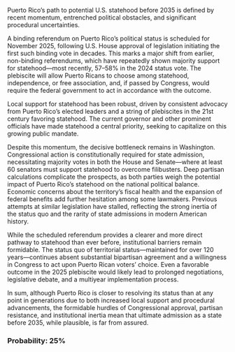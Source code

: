 Puerto Rico’s path to potential U.S. statehood before 2035 is defined by recent momentum, entrenched political obstacles, and significant procedural uncertainties.

A binding referendum on Puerto Rico’s political status is scheduled for November 2025, following U.S. House approval of legislation initiating the first such binding vote in decades. This marks a major shift from earlier, non-binding referendums, which have repeatedly shown majority support for statehood—most recently, 57–58% in the 2024 status vote. The plebiscite will allow Puerto Ricans to choose among statehood, independence, or free association, and, if passed by Congress, would require the federal government to act in accordance with the outcome.

Local support for statehood has been robust, driven by consistent advocacy from Puerto Rico’s elected leaders and a string of plebiscites in the 21st century favoring statehood. The current governor and other prominent officials have made statehood a central priority, seeking to capitalize on this growing public mandate.

Despite this momentum, the decisive bottleneck remains in Washington. Congressional action is constitutionally required for state admission, necessitating majority votes in both the House and Senate—where at least 60 senators must support statehood to overcome filibusters. Deep partisan calculations complicate the prospects, as both parties weigh the potential impact of Puerto Rico’s statehood on the national political balance. Economic concerns about the territory’s fiscal health and the expansion of federal benefits add further hesitation among some lawmakers. Previous attempts at similar legislation have stalled, reflecting the strong inertia of the status quo and the rarity of state admissions in modern American history.

While the scheduled referendum provides a clearer and more direct pathway to statehood than ever before, institutional barriers remain formidable. The status quo of territorial status—maintained for over 120 years—continues absent substantial bipartisan agreement and a willingness in Congress to act upon Puerto Rican voters’ choice. Even a favorable outcome in the 2025 plebiscite would likely lead to prolonged negotiations, legislative debate, and a multiyear implementation process.

In sum, although Puerto Rico is closer to resolving its status than at any point in generations due to both increased local support and procedural advancements, the formidable hurdles of Congressional approval, partisan resistance, and institutional inertia mean that ultimate admission as a state before 2035, while plausible, is far from assured.

### Probability: 25%